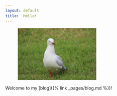 ```yaml
---
layout: default
title:  Hello!
---
```


<figure class="TextWrapRight">
<img src="/assets/images/Duck.JPG" alt="Picture of me" width="250" />
<!-- <figcaption align="center"><i>Credits: a sample caption.</i></figcaption> -->
</figure>

Welcome to my [blog]({% link _pages/blog.md %})!
